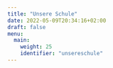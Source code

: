 ```yaml
---
title: "Unsere Schule"
date: 2022-05-09T20:34:16+02:00
draft: false
menu:
  main:
    weight: 25
    identifier: "unsereschule"
---
```


